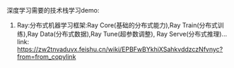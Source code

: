深度学习需要的技术栈学习demo:
1. Ray:分布式机器学习框架:Ray Core(基础的分布式能力),Ray Train(分布式训练),Ray Data(分布式数据),Ray Tune(超参数调整), Ray Serve(分布式推理)...   
link: https://zw2tnvaduvx.feishu.cn/wiki/EPBFwBYkhiXSahkvddzczNfvnyc?from=from_copylink